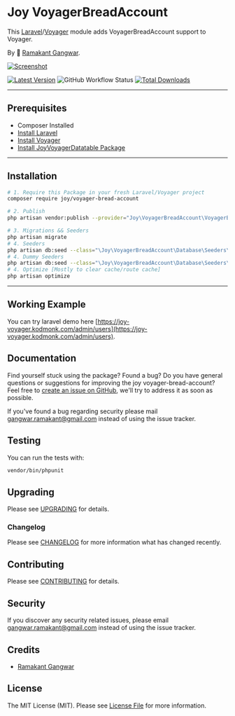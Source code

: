 # Joy VoyagerBreadAccount

This [Laravel](https://laravel.com/)/[Voyager](https://voyager.devdojo.com/) module adds VoyagerBreadAccount support to Voyager.

By 🐼 [Ramakant Gangwar](https://github.com/rxcod9).

[![Screenshot](https://raw.githubusercontent.com/rxcod9/joy-voyager-bread-account/main/cover.jpg)](https://joy-voyager.kodmonk.com/)

[![Latest Version](https://img.shields.io/github/v/release/rxcod9/joy-voyager-bread-account?style=flat-square)](https://github.com/rxcod9/joy-voyager-bread-account/releases)
![GitHub Workflow Status](https://img.shields.io/github/actions/workflow/status/rxcod9/joy-voyager-bread-account/run-tests.yml?branch=main&label=tests)
[![Total Downloads](https://img.shields.io/packagist/dt/joy/voyager-bread-account.svg?style=flat-square)](https://packagist.org/packages/joy/voyager-bread-account)

---

## Prerequisites

*   Composer Installed
*   [Install Laravel](https://laravel.com/docs/installation)
*   [Install Voyager](https://github.com/the-control-group/voyager)
*   [Install JoyVoyagerDatatable Package](https://github.com/rxcod9/joy-voyager-datatable)

---

## Installation

```bash
# 1. Require this Package in your fresh Laravel/Voyager project
composer require joy/voyager-bread-account

# 2. Publish
php artisan vendor:publish --provider="Joy\VoyagerBreadAccount\VoyagerBreadAccountServiceProvider" --force

# 3. Migrations && Seeders
php artisan migrate
# 4. Seeders
php artisan db:seed --class="\Joy\VoyagerBreadAccount\Database\Seeders\VoyagerDatabaseSeeder" --force
# 4. Dummy Seeders
php artisan db:seed --class="\Joy\VoyagerBreadAccount\Database\Seeders\VoyagerDummyDatabaseSeeder" --force
# 4. Optimize [Mostly to clear cache/route cache]
php artisan optimize
```

---


## Working Example

You can try laravel demo here [https://joy-voyager.kodmonk.com/admin/users](https://joy-voyager.kodmonk.com/admin/users).

## Documentation

Find yourself stuck using the package? Found a bug? Do you have general questions or suggestions for improving the joy voyager-bread-account? Feel free to [create an issue on GitHub](https://github.com/rxcod9/joy-voyager-bread-account/issues), we'll try to address it as soon as possible.

If you've found a bug regarding security please mail [gangwar.ramakant@gmail.com](mailto:gangwar.ramakant@gmail.com) instead of using the issue tracker.

## Testing

You can run the tests with:

```bash
vendor/bin/phpunit
```

## Upgrading

Please see [UPGRADING](UPGRADING.md) for details.

### Changelog

Please see [CHANGELOG](CHANGELOG.md) for more information what has changed recently.

## Contributing

Please see [CONTRIBUTING](CONTRIBUTING.md) for details.

## Security

If you discover any security related issues, please email [gangwar.ramakant@gmail.com](mailto:gangwar.ramakant@gmail.com) instead of using the issue tracker.

## Credits

- [Ramakant Gangwar](https://github.com/rxcod9)

## License

The MIT License (MIT). Please see [License File](LICENSE.md) for more information.
